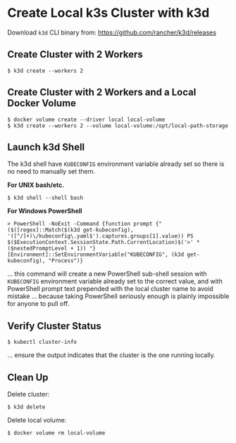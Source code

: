 # Create Local k3s Cluster with k3d

Download `k3d` CLI binary from: https://github.com/rancher/k3d/releases

## Create Cluster with 2 Workers

```
$ k3d create --workers 2
```

## Create Cluster with 2 Workers and a Local Docker Volume

```
$ docker volume create --driver local local-volume
$ k3d create --workers 2 --volume local-volume:/opt/local-path-storage
```

## Launch k3d Shell

The k3d shell have `KUBECONFIG` environment variable already set so there is no need to manually set them.

**For UNIX bash/etc.**

```
$ k3d shell --shell bash
```

**For Windows PowerShell**

```
> PowerShell -NoExit -Command {function prompt {"($([regex]::Match($(k3d get-kubeconfig), '([^/]+)\/kubeconfig\.yaml$').captures.groups[1].value)) PS $($ExecutionContext.SessionState.Path.CurrentLocation)$('>' * ($nestedPromptLevel + 1)) "} [Environment]::SetEnvironmentVariable("KUBECONFIG", (k3d get-kubeconfig), "Process")}
```

... this command will create a new PowerShell sub-shell session with `KUBECONFIG` environment variable already set to the correct value, and with PowerShell prompt text prepended with the local cluster name to avoid mistake ... because taking PowerShell seriously enough is plainly impossible for anyone to pull off.

## Verify Cluster Status

```
$ kubectl cluster-info
```

... ensure the output indicates that the cluster is the one running locally.

## Clean Up

Delete cluster:

```
$ k3d delete
```

Delete local volume:

```
$ docker volume rm local-volume
```

